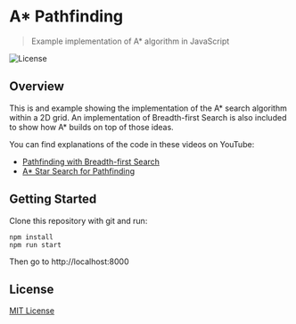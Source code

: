 # A* Pathfinding
> Example implementation of A* algorithm in JavaScript

![License](https://img.shields.io/badge/license-MIT-green)

## Overview

This is and example showing the implementation of the A* search algorithm within a 2D grid. An implementation of Breadth-first Search is also included to show how A* builds on top of those ideas.

You can find explanations of the code in these videos on YouTube:

- [Pathfinding with Breadth-first Search](https://youtu.be/KwZgpPnqgLU)
- [A* Star Search for Pathfinding](https://youtu.be/j8FNQLN-mMA)

## Getting Started

Clone this repository with git and run:

```
npm install
npm run start
```

Then go to http://localhost:8000

## License

[MIT License](https://github.com/ourcade/algorithms-a-star-pathfinding/blob/master/LICENSE)

